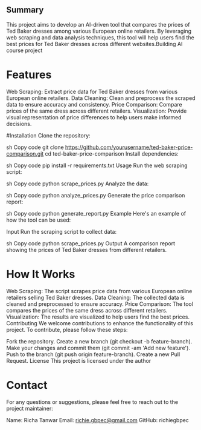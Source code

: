 ## Summary
This project aims to develop an AI-driven tool that compares the prices of Ted Baker dresses among various European online retailers. By leveraging web scraping and data analysis techniques, this tool will help users find the best prices for Ted Baker dresses across different websites.Building AI course project

# Features
Web Scraping: Extract price data for Ted Baker dresses from various European online retailers.
Data Cleaning: Clean and preprocess the scraped data to ensure accuracy and consistency.
Price Comparison: Compare prices of the same dress across different retailers.
Visualization: Provide visual representation of price differences to help users make informed decisions.

#Installation
Clone the repository:

sh
Copy code
git clone https://github.com/yourusername/ted-baker-price-comparison.git
cd ted-baker-price-comparison
Install dependencies:

sh
Copy code
pip install -r requirements.txt
Usage
Run the web scraping script:

sh
Copy code
python scrape_prices.py
Analyze the data:

sh
Copy code
python analyze_prices.py
Generate the price comparison report:

sh
Copy code
python generate_report.py
Example
Here's an example of how the tool can be used:

Input
Run the scraping script to collect data:

sh
Copy code
python scrape_prices.py
Output
A comparison report showing the prices of Ted Baker dresses from different retailers.

# How It Works
Web Scraping: The script scrapes price data from various European online retailers selling Ted Baker dresses.
Data Cleaning: The collected data is cleaned and preprocessed to ensure accuracy.
Price Comparison: The tool compares the prices of the same dress across different retailers.
Visualization: The results are visualized to help users find the best prices.
Contributing
We welcome contributions to enhance the functionality of this project. To contribute, please follow these steps:

Fork the repository.
Create a new branch (git checkout -b feature-branch).
Make your changes and commit them (git commit -am 'Add new feature').
Push to the branch (git push origin feature-branch).
Create a new Pull Request.
License
This project is licensed under the author

# Contact
For any questions or suggestions, please feel free to reach out to the project maintainer:

Name: Richa Tanwar
Email: richie.gbpec@gmail.com
GitHub: richiegbpec
